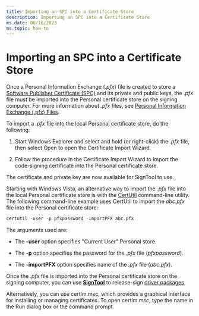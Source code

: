 ```yaml
---
title: Importing an SPC into a Certificate Store
description: Importing an SPC into a Certificate Store
ms.date: 06/16/2023
ms.topic: how-to
---
```


# Importing an SPC into a Certificate Store


Once a Personal Information Exchange (.*pfx*) file is created to store a [Software Publisher Certificate (SPC)](./deprecation-of-software-publisher-certificates-and-commercial-release-certificates.md) and its private and public keys, the *.pfx* file must be imported into the Personal certificate store on the signing computer. For more information about *.pfx* files, see [Personal Information Exchange (.pfx) Files](personal-information-exchange---pfx--files.md).

To import a *.pfx* file into the local Personal certificate store, do the following:

1.  Start Windows Explorer and select and hold (or right-click) the *.pfx* file, then select Open to open the Certificate Import Wizard.

2.  Follow the procedure in the Certificate Import Wizard to import the code-signing certificate into the Personal certificate store.

The certificate and private key are now available for SignTool to use.

Starting with Windows Vista, an alternative way to import the *.pfx* file into the local Personal certificate store is with the [CertUtil](/previous-versions/windows/it-pro/windows-server-2008-R2-and-2008/cc732443(v=ws.10)) command-line utility. The following command-line example uses CertUtil to import the *abc.pfx* file into the Personal certificate store:

```cpp
certutil -user -p pfxpassword -importPFX abc.pfx
```

The arguments used are:

-   The **-user** option specifies "Current User" Personal store.

-   The **-p** option specifies the password for the *.pfx* file (*pfxpassword*).

-   The **-importPFX** option specifies name of the *.pfx* file (*abc.pfx*).

Once the *.pfx* file is imported into the Personal certificate store on the signing computer, you can use [**SignTool**](../devtest/signtool.md) to release-sign [driver packages](driver-packages.md).

Alternatively, you can use certlm.msc, which provides a graphical interface for installing or managing certificates. To open certlm.msc, type the name in the Run dialog box or the command prompt.

